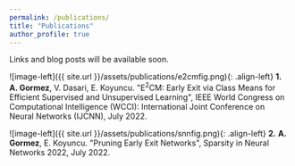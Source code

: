 ```yaml
---
permalink: /publications/
title: "Publications"
author_profile: true
---
```


Links and blog posts will be available soon.



![image-left]({{ site.url }}/assets/publications/e2cmfig.png){: .align-left} **1.** **A. Gormez**, V. Dasari, E. Koyuncu. "E<sup>2</sup>CM: Early Exit via Class Means for Efficient Supervised and Unsupervised Learning", IEEE World Congress on Computational Intelligence (WCCI): International Joint Conference on Neural Networks (IJCNN), July 2022.

![image-left]({{ site.url }}/assets/publications/snnfig.png){: .align-left} **2.** **A. Gormez**, E. Koyuncu. "Pruning Early Exit Networks", Sparsity in Neural Networks 2022, July 2022.


